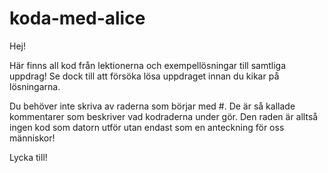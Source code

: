# koda-med-alice

Hej!

Här finns all kod från lektionerna och exempellösningar till samtliga uppdrag!
Se dock till att försöka lösa uppdraget innan du kikar på lösningarna.

Du behöver inte skriva av raderna som börjar med #. De är så kallade kommentarer som beskriver vad kodraderna under gör. Den raden är alltså ingen kod som datorn utför utan endast som en anteckning för oss människor!

Lycka till!
